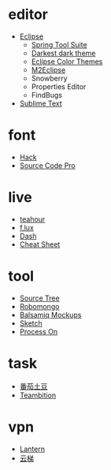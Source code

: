 # editor
- [Eclipse](http://www.eclipse.org)
  - [Spring Tool Suite](http://spring.io/tools/sts/all)
  - [Darkest dark theme](https://www.genuitec.com/tech/darkest-dark)
  - [Eclipse Color Themes](http://www.eclipsecolorthemes.org)
  - [M2Eclipse](http://www.eclipse.org/m2e)
  - Snowberry
  - Properties Editor
  - FindBugs
- [Sublime Text](http://www.sublimetext.com)

# font
- [Hack](http://sourcefoundry.org/hack)
- [Source Code Pro](http://adobe-fonts.github.io/source-code-pro)

# live
- [teahour](http://teahour.fm)
- [f.lux](https://justgetflux.com)
- [Dash](https://kapeli.com/dash)
- [Cheat Sheet](https://www.mediaatelier.com/CheatSheet)

# tool
- [Source Tree](https://www.sourcetreeapp.com)
- [Robomongo](https://robomongo.org)
- [Balsamiq Mockups](https://balsamiq.com)
- [Sketch](https://www.sketchapp.com)
- [Process On](https://www.processon.com)

# task
- [番茄土豆](https://www.pomotodo.com)
- [Teambition](https://www.teambition.com)

# vpn
- [Lantern](https://github.com/getlantern/lantern)
- [云梯](https://www.yuntipub.com)
